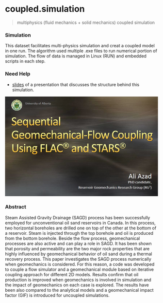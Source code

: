 # coupled.simulation
> multiphysics (fluid mechanics + solid mechanics) coupled simulation

### Simulation
This dataset facilitates multi-physics simulation and creat a coupled model in one run. The algorithm used multiple .exe files to run numerical portion of simulation. The flow of data is managed in Linux (RUN) and embedded scripts in each step.

### Need Help
* [slides](guide_ver1.2.pdf) of a presentation that discusses the structure behind this simulation.

![](first_slide.JPG)

### Abstract
Steam Assisted Gravity Drainage (SAGD) process has been successfully employed for unconventional oil sand reservoirs in Canada. In this process, two horizontal boreholes are drilled one on top of the other at the bottom of a reservoir. Steam is injected through the top borehole and oil is produced from the bottom borehole. Beside the flow process, geomechanical processes are also active and can play a role in SAGD. It has been shown that porosity and permeability are the two major rock properties that are highly influenced by geomechanical behavior of oil sand during a thermal recovery process. This paper investigates the SAGD process numerically when geomechanics is considered. For this reason, a code was developed to couple a flow simulator and a geomechanical module based on iterative coupling approach for different 2D models. Results confirm that oil production is improved when geomechanics is involved in simulation and the impact of geomechanics on each case is explored. The results have been also compared to the analytical models and a geomechanical impact factor (GIF) is introduced for uncoupled simulations.


